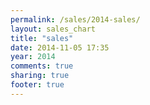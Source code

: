```yaml
---
permalink: /sales/2014-sales/
layout: sales_chart
title: "sales"
date: 2014-11-05 17:35
year: 2014
comments: true
sharing: true
footer: true
---
```

